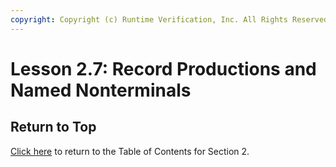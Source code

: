 ```yaml
---
copyright: Copyright (c) Runtime Verification, Inc. All Rights Reserved.
---
```


# Lesson 2.7: Record Productions and Named Nonterminals

## Return to Top

[Click here](../README.md) to return to the Table of Contents for Section 2.
